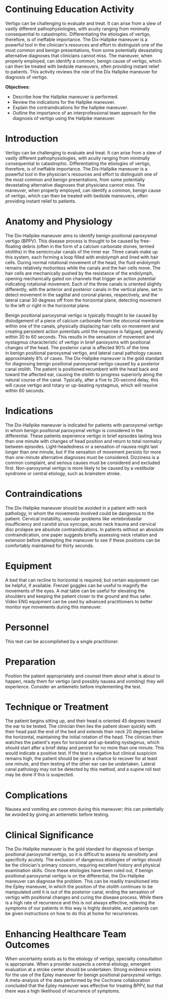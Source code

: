 # Continuing Education Activity

Vertigo can be challenging to evaluate and treat. It can arise from a slew of vastly different pathophysiologies, with acuity ranging from minimally consequential to catastrophic. Differentiating the etiologies of vertigo, therefore, is of ineffable importance. The Dix-Hallpike maneuver is a powerful tool in the clinician's resources and effort to distinguish one of the most common and benign presentations, from some potentially devastating alternative diagnoses that clinicians cannot miss. The maneuver, when properly employed, can identify a common, benign cause of vertigo, which can then be treated with bedside maneuvers, often providing instant relief to patients. This activity reviews the role of the Dix Hallpike maneuver for diagnosis of vertigo.

**Objectives:**
- Describe how the Hallpike maneuver is performed.
- Review the indications for the Hallpike maneuver.
- Explain the contraindications for the hallpike maneuver.
- Outline the importance of an interprofessional team approach for the diagnosis of vertigo using the Hallpike maneuver.

# Introduction

Vertigo can be challenging to evaluate and treat. It can arise from a slew of vastly different pathophysiologies, with acuity ranging from minimally consequential to catastrophic. Differentiating the etiologies of vertigo, therefore, is of ineffable importance. The Dix-Hallpike maneuver is a powerful tool in the physician's resources and effort to distinguish one of the most common and benign presentations, from some potentially devastating alternative diagnoses that physicians cannot miss. The maneuver, when properly employed, can identify a common, benign cause of vertigo, which can then be treated with bedside maneuvers, often providing instant relief to patients.

# Anatomy and Physiology

The Dix-Hallpike maneuver aims to identify benign positional paroxysmal vertigo (BPPV). This disease process is thought to be caused by free-floating debris (often in the form of a calcium carbonate stones, termed otoliths) in the semicircular canals of the inner ear. Three canals make up this system, each forming a loop filled with endolymph and lined with hair cells. During normal rotational movement of the head, the fluid endolymph remains relatively motionless while the canals and the hair cells move. The hair cells are mechanically pushed by the resistance of the endolymph, opening mechanically gated ion channels that trigger an action potential indicating rotational movement. Each of the three canals is oriented slightly differently, with the anterior and posterior canals in the vertical plane, set to detect movement in the sagittal and coronal planes, respectively, and the lateral canal 30 degrees off from the horizontal plane, detecting movement to the left or right in the horizontal plane.

Benign positional paroxysmal vertigo is typically thought to be caused by dislodgement of a piece of calcium carbonate from the otoconial membrane within one of the canals, physically displacing hair cells on movement and creating persistent action potentials until the response is fatigued, generally within 30 to 60 seconds. This results in the sensation of movement and nystagmus characteristic of vertigo in brief paroxysms with positional changes of the head. The posterior canal is affected 90% of the time in benign positional paroxysmal vertigo, and lateral canal pathology causes approximately 8% of cases. The Dix-Hallpike maneuver is the gold standard for diagnosing benign positional paroxysmal vertigo caused by a posterior canal otolith. The patient is positioned recumbent with the head back and toward the affected ear, causing the otolith to progress superiorly along the natural course of the canal. Typically, after a five to 20-second delay, this will cause vertigo and rotary or up-beating nystagmus, which will resolve within 60 seconds.

# Indications

The Dix-Hallpike maneuver is indicated for patients with paroxysmal vertigo in whom benign positional paroxysmal vertigo is considered in the differential. These patients experience vertigo in brief episodes lasting less than one minute with changes of head position and return to total normalcy between episodes. Light-headedness or a sensation of nausea might last longer than one minute, but if the sensation of movement persists for more than one-minute alternative diagnoses must be considered. Dizziness is a common complaint, and serious causes must be considered and excluded first. Non-paroxysmal vertigo is more likely to be caused by a vestibular syndrome or central etiology, such as brainstem stroke.

# Contraindications

The Dix-Hallpike maneuver should be avoided in a patient with neck pathology, in whom the movements involved could be dangerous to the patient. Cervical instability, vascular problems like vertebrobasilar insufficiency and carotid sinus syncope, acute neck trauma and cervical disc prolapse are absolute contraindications. In patients without an absolute contraindication, one paper suggests briefly assessing neck rotation and extension before attempting the maneuver to see if these positions can be comfortably maintained for thirty seconds.

# Equipment

A bed that can recline to horizontal is required, but certain equipment can be helpful, if available. Frenzel goggles can be useful to magnify the movements of the eyes. A mat table can be useful for elevating the shoulders and keeping the patient closer to the ground and thus safer. Video ENG equipment can be used by advanced practitioners to better monitor eye movements during this maneuver.

# Personnel

This test can be accomplished by a single practitioner.

# Preparation

Position the patient appropriately and counsel them about what is about to happen, ready them for vertigo (and possibly nausea and vomiting) they will experience. Consider an antiemetic before implementing the test.

# Technique or Treatment

The patient begins sitting up, and their head is oriented 45 degrees toward the ear to be tested. The clinician then lies the patient down quickly with their head past the end of the bed and extends their neck 20 degrees below the horizontal, maintaining the initial rotation of the head. The clinician then watches the patient's eyes for torsional and up-beating nystagmus, which should start after a brief delay and persist for no more than one minute. This would indicate a positive test. If the test is negative but clinical suspicion remains high, the patient should be given a chance to recover for at least one minute, and then testing of the other ear can be undertaken. Lateral canal pathology may not be detected by this method, and a supine roll test may be done if this is suspected.

# Complications

Nausea and vomiting are common during this maneuver; this can potentially be avoided by giving an antiemetic before testing.

# Clinical Significance

The Dix-Hallpike maneuver is the gold standard for diagnosis of benign positional paroxysmal vertigo, so it is difficult to assess its sensitivity and specificity acutely. The exclusion of dangerous etiologies of vertigo should be the clinician's primary concern, requiring excellent history and physical examination skills. Once these etiologies have been ruled out, if benign positional paroxysmal vertigo is on the differential, the Dix-Hallpike maneuver can diagnose the problem. This can be readily transitioned into the Epley maneuver, in which the position of the otolith continues to be manipulated until it is out of the posterior canal, ending the sensation of vertigo with positional changes and curing the disease process. While there is a high rate of recurrence and this is not always effective, relieving the symptoms of our patients in this way is highly desirable, and patients can be given instructions on how to do this at home for recurrences.

# Enhancing Healthcare Team Outcomes

When uncertainty exists as to the etiology of vertigo, specialty consultation is appropriate. When a provider suspects a central etiology, emergent evaluation at a stroke center should be undertaken. Strong evidence exists for the use of the Epley maneuver for benign positional paroxysmal vertigo. A meta-analysis of the data performed by the Cochrane collaboration concluded that the Epley maneuver was effective for treating BPPV, but that there was a high likelihood of recurrence of symptoms.